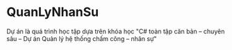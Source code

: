 # QuanLyNhanSu
Dự án là quá trình học tập dựa trên khóa học "C# toàn tập căn bản – chuyên sâu – Dự án Quản lý hệ thống chấm công – nhân sự"
